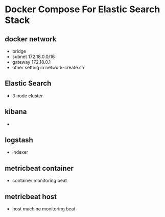 # Docker Compose For Elastic Search Stack

## docker network
- bridge
- subnet 172.18.0.0/16
- gateway 172.18.0.1
- other setting in network-create.sh

## Elastic Search
- 3 node cluster

## kibana
- 

## logstash
- indexer

## metricbeat container
- container monitoring beat

## metricbeat host
- host machine monitoring beat

##
